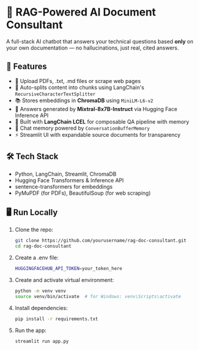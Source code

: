# 🧠 RAG-Powered AI Document Consultant

A full-stack AI chatbot that answers your technical questions based **only** on your own documentation — no hallucinations, just real, cited answers.

## 🚀 Features

- 📄 Upload PDFs, .txt, .md files or scrape web pages
- 🧩 Auto-splits content into chunks using LangChain's `RecursiveCharacterTextSplitter`
- 📚 Stores embeddings in **ChromaDB** using `MiniLM-L6-v2`
- 🤖 Answers generated by **Mixtral-8x7B-Instruct** via Hugging Face Inference API
- 💬 Built with **LangChain LCEL** for composable QA pipeline with memory
- 🧠 Chat memory powered by `ConversationBufferMemory`
- ⚡ Streamlit UI with expandable source documents for transparency

## 🛠️ Tech Stack

- Python, LangChain, Streamlit, ChromaDB
- Hugging Face Transformers & Inference API
- sentence-transformers for embeddings
- PyMuPDF (for PDFs), BeautifulSoup (for web scraping)

## 🖥️ Run Locally

1. Clone the repo:
   ```bash
   git clone https://github.com/yourusername/rag-doc-consultant.git
   cd rag-doc-consultant
   
2. Create a .env file:
   ```bash
   HUGGINGFACEHUB_API_TOKEN=your_token_here

3. Create and activate virtual environment:
   ```bash
   python -m venv venv
   source venv/bin/activate  # for Windows: venv\Scripts\activate

4. Install dependencies:
   ```bash
   pip install -r requirements.txt

5. Run the app:
   ```bash
   streamlit run app.py

